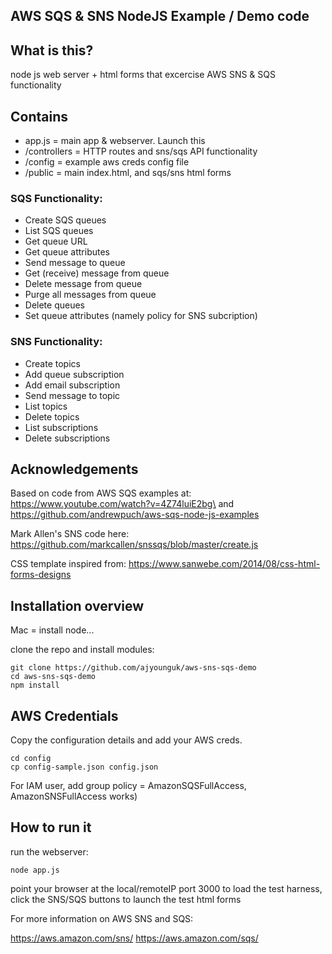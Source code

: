 ## AWS SQS & SNS NodeJS Example / Demo code

## What is this?
node js web server + html forms that excercise AWS SNS & SQS functionality 

## Contains
- app.js = main app & webserver. Launch this
- /controllers = HTTP routes and sns/sqs API functionality 
- /config = example aws creds config file
- /public = main index.html, and sqs/sns html forms 

### SQS Functionality:
- Create SQS queues
- List SQS queues
- Get queue URL
- Get queue attributes
- Send message to queue
- Get (receive) message from queue
- Delete message from queue
- Purge all messages from queue
- Delete queues
- Set queue attributes (namely policy for SNS subcription)

### SNS Functionality:
- Create topics
- Add queue subscription
- Add email subscription
- Send message to topic
- List topics
- Delete topics
- List subscriptions
- Delete subscriptions

## Acknowledgements
Based on code from AWS SQS examples at: https://www.youtube.com/watch?v=4Z74luiE2bg\ and https://github.com/andrewpuch/aws-sqs-node-js-examples

Mark Allen's SNS code here: https://github.com/markcallen/snssqs/blob/master/create.js

CSS template inspired from: https://www.sanwebe.com/2014/08/css-html-forms-designs


## Installation overview
Mac = install node...

clone the repo and install modules:

```
git clone https://github.com/ajyounguk/aws-sns-sqs-demo
cd aws-sns-sqs-demo
npm install
```

## AWS Credentials
Copy the configuration details and add your AWS creds.
```
cd config
cp config-sample.json config.json
```

For IAM user, add group policy = AmazonSQSFullAccess, AmazonSNSFullAccess works)

## How to run it
run the webserver:

```
node app.js
```

point your browser at the local/remoteIP port 3000 to load the test harness, click the SNS/SQS buttons to launch the test html forms

For more information on AWS SNS and SQS:

https://aws.amazon.com/sns/
https://aws.amazon.com/sqs/

